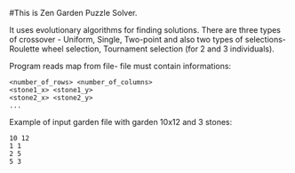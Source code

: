 #This is Zen Garden Puzzle Solver.

It uses evolutionary algorithms for finding solutions. There are
three types of crossover - Uniform, Single, Two-point and also
two types of selections- Roulette wheel selection, Tournament selection
(for 2 and 3 individuals).

Program reads map from file- file must contain informations:
```
<number_of_rows> <number_of_columns>
<stone1_x> <stone1_y>
<stone2_x> <stone2_y>
...
```

Example of input garden file with garden 10x12 and 3 stones:
```
10 12
1 1
2 5
5 3
```